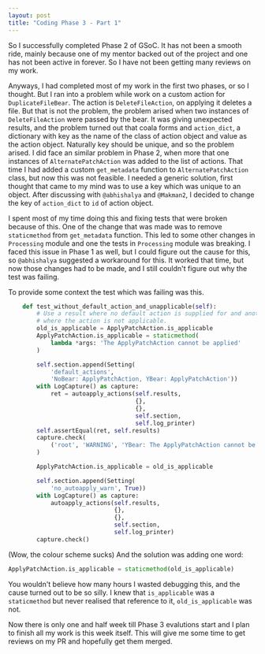 ```yaml
---
layout: post
title: "Coding Phase 3 - Part 1"
---
```


So I successfully completed Phase 2 of GSoC. It has not been a smooth ride, mainly because one of my mentor backed out of the project and one has not been active in forever. So I have not been getting many reviews on my work.

Anyways, I had completed most of my work in the first two phases, or so I thought. But I ran into a problem while work on a custom action for `DuplicateFileBear`. The action is `DeleteFileAction`, on applying it deletes a file. But that is not the problem, the problem arised when two instances of `DeleteFileAction` were passed by the bear. It was giving unexpected results, and the problem turned out that coala forms and `action_dict`, a dictionary with key as the name of the class of action object and value as the action object. Naturally key should be unique, and so the problem arised. I did face an similar problem in Phase 2, when more that one instances of `AlternatePatchAction` was added to the list of actions. That time I had added a custom `get_metadata` function to `AlternatePatchAction` class, but now this was not feasible. I needed a generic solution, first thought that came to my mind was to use a key which was unique to an object. After discussing with `@abhishalya` and `@Makman2`, I decided to change the key of `action_dict` to `id` of action object.

I spent most of my time doing this and fixing tests that were broken because of this. One of the change that was made was to remove `staticmethod` from `get_metadata` function. This led to some other changes in `Processing` module and one the tests in `Processing` module was breaking. I faced this issue in Phase 1 as well, but I could figure out the cause for this, so `@abhishalya` suggested a workaround for this. It worked that time, but now those changes had to be made, and I still couldn't figure out why the test was failing.

To provide some context the test which was failing was this.
```python
    def test_without_default_action_and_unapplicable(self):
        # Use a result where no default action is supplied for and another one
        # where the action is not applicable.
        old_is_applicable = ApplyPatchAction.is_applicable
        ApplyPatchAction.is_applicable = staticmethod(
            lambda *args: 'The ApplyPatchAction cannot be applied'
        )

        self.section.append(Setting(
            'default_actions',
            'NoBear: ApplyPatchAction, YBear: ApplyPatchAction'))
        with LogCapture() as capture:
            ret = autoapply_actions(self.results,
                                    {},
                                    {},
                                    self.section,
                                    self.log_printer)
        self.assertEqual(ret, self.results)
        capture.check(
            ('root', 'WARNING', 'YBear: The ApplyPatchAction cannot be applied')
        )

        ApplyPatchAction.is_applicable = old_is_applicable

        self.section.append(Setting(
            'no_autoapply_warn', True))
        with LogCapture() as capture:
            autoapply_actions(self.results,
                              {},
                              {},
                              self.section,
                              self.log_printer)
        capture.check()

```
(Wow, the colour scheme sucks)
And the solution was adding one word: 
```python
ApplyPatchAction.is_applicable = staticmethod(old_is_applicable)
```

You wouldn't believe how many hours I wasted debugging this, and the cause turned out to be so silly. I knew that `is_applicable` was a `staticmethod` but never realised that reference to it, `old_is_applicable` was not.

Now there is only one and half week till Phase 3 evalutions start and I plan to finish all my work is this week itself. This will give me some time to get reviews on my PR and hopefully get them merged.
